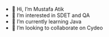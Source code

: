- 👋 Hi, I’m Mustafa Atik
- 👀 I’m interested in SDET and QA
- 🌱 I’m currently learning Java
- 💞️ I’m looking to collaborate on Cydeo


<!---
MustafaAtik76/MustafaAtik76 is a ✨ special ✨ repository because its `README.md` (this file) appears on your GitHub profile.
You can click the Preview link to take a look at your changes.
--->
